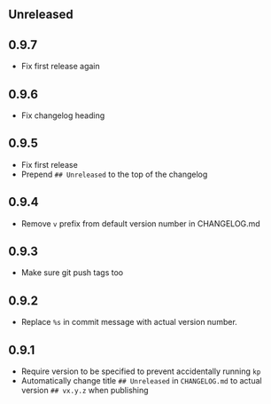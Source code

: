 ## Unreleased


## 0.9.7

- Fix first release again

## 0.9.6

- Fix changelog heading

## 0.9.5

- Fix first release
- Prepend `## Unreleased` to the top of the changelog

## 0.9.4

- Remove `v` prefix from default version number in CHANGELOG.md

## 0.9.3

- Make sure git push tags too

## 0.9.2

- Replace `%s` in commit message with actual version number.

## 0.9.1

- Require version to be specified to prevent accidentally running `kp`
- Automatically change title `## Unreleased` in `CHANGELOG.md` to actual version `## vx.y.z` when publishing
